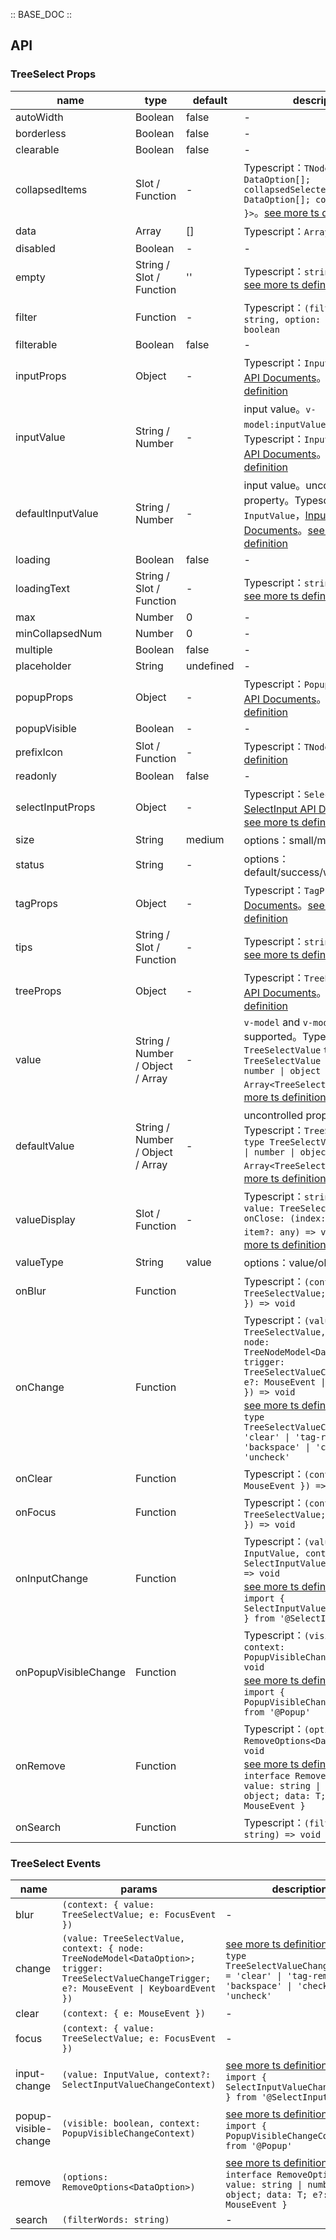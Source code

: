 :: BASE_DOC ::

## API

### TreeSelect Props

name | type | default | description | required
-- | -- | -- | -- | --
autoWidth | Boolean | false | \- | N
borderless | Boolean | false | \- | N
clearable | Boolean | false | \- | N
collapsedItems | Slot / Function | - | Typescript：`TNode<{ value: DataOption[]; collapsedSelectedItems: DataOption[]; count: number }>`。[see more ts definition](https://github.com/Tencent/tdesign-vue/blob/develop/src/common.ts) | N
data | Array | [] | Typescript：`Array<DataOption>` | N
disabled | Boolean | - | \- | N
empty | String / Slot / Function | '' | Typescript：`string \| TNode`。[see more ts definition](https://github.com/Tencent/tdesign-vue/blob/develop/src/common.ts) | N
filter | Function | - | Typescript：`(filterWords: string, option: DataOption) => boolean` | N
filterable | Boolean | false | \- | N
inputProps | Object | - | Typescript：`InputProps`，[Input API Documents](./input?tab=api)。[see more ts definition](https://github.com/Tencent/tdesign-vue/tree/develop/src/tree-select/type.ts) | N
inputValue | String / Number | - | input value。`v-model:inputValue` is supported。Typescript：`InputValue`，[Input API Documents](./input?tab=api)。[see more ts definition](https://github.com/Tencent/tdesign-vue/tree/develop/src/tree-select/type.ts) | N
defaultInputValue | String / Number | - | input value。uncontrolled property。Typescript：`InputValue`，[Input API Documents](./input?tab=api)。[see more ts definition](https://github.com/Tencent/tdesign-vue/tree/develop/src/tree-select/type.ts) | N
loading | Boolean | false | \- | N
loadingText | String / Slot / Function | - | Typescript：`string \| TNode`。[see more ts definition](https://github.com/Tencent/tdesign-vue/blob/develop/src/common.ts) | N
max | Number | 0 | \- | N
minCollapsedNum | Number | 0 | \- | N
multiple | Boolean | false | \- | N
placeholder | String | undefined | \- | N
popupProps | Object | - | Typescript：`PopupProps`，[Popup API Documents](./popup?tab=api)。[see more ts definition](https://github.com/Tencent/tdesign-vue/tree/develop/src/tree-select/type.ts) | N
popupVisible | Boolean | - | \- | N
prefixIcon | Slot / Function | - | Typescript：`TNode`。[see more ts definition](https://github.com/Tencent/tdesign-vue/blob/develop/src/common.ts) | N
readonly | Boolean | false | \- | N
selectInputProps | Object | - | Typescript：`SelectInputProps`，[SelectInput API Documents](./select-input?tab=api)。[see more ts definition](https://github.com/Tencent/tdesign-vue/tree/develop/src/tree-select/type.ts) | N
size | String | medium | options：small/medium/large | N
status | String | - | options：default/success/warning/error | N
tagProps | Object | - | Typescript：`TagProps`，[Tag API Documents](./tag?tab=api)。[see more ts definition](https://github.com/Tencent/tdesign-vue/tree/develop/src/tree-select/type.ts) | N
tips | String / Slot / Function | - | Typescript：`string \| TNode`。[see more ts definition](https://github.com/Tencent/tdesign-vue/blob/develop/src/common.ts) | N
treeProps | Object | - | Typescript：`TreeProps`，[Tree API Documents](./tree?tab=api)。[see more ts definition](https://github.com/Tencent/tdesign-vue/tree/develop/src/tree-select/type.ts) | N
value | String / Number / Object / Array | - | `v-model` and `v-model:value` is supported。Typescript：`TreeSelectValue` `type TreeSelectValue = string \| number \| object \| Array<TreeSelectValue>`。[see more ts definition](https://github.com/Tencent/tdesign-vue/tree/develop/src/tree-select/type.ts) | N
defaultValue | String / Number / Object / Array | - | uncontrolled property。Typescript：`TreeSelectValue` `type TreeSelectValue = string \| number \| object \| Array<TreeSelectValue>`。[see more ts definition](https://github.com/Tencent/tdesign-vue/tree/develop/src/tree-select/type.ts) | N
valueDisplay | Slot / Function | - | Typescript：`string \| TNode<{ value: TreeSelectValue; onClose: (index: number, item?: any) => void }>`。[see more ts definition](https://github.com/Tencent/tdesign-vue/blob/develop/src/common.ts) | N
valueType | String | value | options：value/object | N
onBlur | Function |  | Typescript：`(context: { value: TreeSelectValue; e: FocusEvent }) => void`<br/> | N
onChange | Function |  | Typescript：`(value: TreeSelectValue, context: { node: TreeNodeModel<DataOption>; trigger: TreeSelectValueChangeTrigger; e?: MouseEvent \| KeyboardEvent }) => void`<br/>[see more ts definition](https://github.com/Tencent/tdesign-vue/tree/develop/src/tree-select/type.ts)。<br/>`type TreeSelectValueChangeTrigger = 'clear' \| 'tag-remove' \| 'backspace' \| 'check' \| 'uncheck'`<br/> | N
onClear | Function |  | Typescript：`(context: { e: MouseEvent }) => void`<br/> | N
onFocus | Function |  | Typescript：`(context: { value: TreeSelectValue; e: FocusEvent }) => void`<br/> | N
onInputChange | Function |  | Typescript：`(value: InputValue, context?: SelectInputValueChangeContext) => void`<br/>[see more ts definition](https://github.com/Tencent/tdesign-vue/tree/develop/src/tree-select/type.ts)。<br/>`import { SelectInputValueChangeContext } from '@SelectInput'`<br/> | N
onPopupVisibleChange | Function |  | Typescript：`(visible: boolean, context: PopupVisibleChangeContext) => void`<br/>[see more ts definition](https://github.com/Tencent/tdesign-vue/tree/develop/src/tree-select/type.ts)。<br/>`import { PopupVisibleChangeContext } from '@Popup'`<br/> | N
onRemove | Function |  | Typescript：`(options: RemoveOptions<DataOption>) => void`<br/>[see more ts definition](https://github.com/Tencent/tdesign-vue/tree/develop/src/tree-select/type.ts)。<br/>`interface RemoveOptions<T> { value: string \| number \| object; data: T; e?: MouseEvent }`<br/> | N
onSearch | Function |  | Typescript：`(filterWords: string) => void`<br/> | N

### TreeSelect Events

name | params | description
-- | -- | --
blur | `(context: { value: TreeSelectValue; e: FocusEvent })` | \-
change | `(value: TreeSelectValue, context: { node: TreeNodeModel<DataOption>; trigger: TreeSelectValueChangeTrigger; e?: MouseEvent \| KeyboardEvent })` | [see more ts definition](https://github.com/Tencent/tdesign-vue/tree/develop/src/tree-select/type.ts)。<br/>`type TreeSelectValueChangeTrigger = 'clear' \| 'tag-remove' \| 'backspace' \| 'check' \| 'uncheck'`<br/>
clear | `(context: { e: MouseEvent })` | \-
focus | `(context: { value: TreeSelectValue; e: FocusEvent })` | \-
input-change | `(value: InputValue, context?: SelectInputValueChangeContext)` | [see more ts definition](https://github.com/Tencent/tdesign-vue/tree/develop/src/tree-select/type.ts)。<br/>`import { SelectInputValueChangeContext } from '@SelectInput'`<br/>
popup-visible-change | `(visible: boolean, context: PopupVisibleChangeContext)` | [see more ts definition](https://github.com/Tencent/tdesign-vue/tree/develop/src/tree-select/type.ts)。<br/>`import { PopupVisibleChangeContext } from '@Popup'`<br/>
remove | `(options: RemoveOptions<DataOption>)` | [see more ts definition](https://github.com/Tencent/tdesign-vue/tree/develop/src/tree-select/type.ts)。<br/>`interface RemoveOptions<T> { value: string \| number \| object; data: T; e?: MouseEvent }`<br/>
search | `(filterWords: string)` | \-
